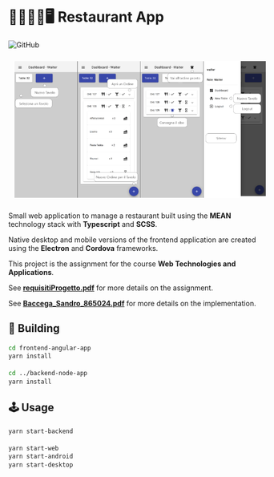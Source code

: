 # 👨🏻‍🍳📱🖥 Restaurant App

![GitHub](https://img.shields.io/github/license/Baccega/page-rank-and-hits)

<img src="Documents/screenshot.png" alt="screenshot" style="width:600px;padding:10px"/>

Small web application to manage a restaurant built using the **MEAN** technology stack with **Typescript** and **SCSS**. 

Native desktop and mobile versions of the frontend application are created using the **Electron** and **Cordova** frameworks.

This project is the assignment for the course **Web Technologies and Applications**.

See **[requisitiProgetto.pdf](Documents/requisitiProgetto.pdf)** for more details on the assignment.

See **[Baccega_Sandro_865024.pdf](Documents/Baccega_Sandro_865024.pdf)** for more details on the implementation.

## 🔧 Building

```bash
cd frontend-angular-app
yarn install

cd ../backend-node-app
yarn install
```


## 🕹️ Usage

```bash
yarn start-backend

yarn start-web
yarn start-android
yarn start-desktop
```
